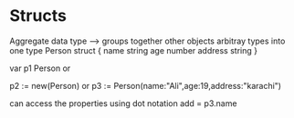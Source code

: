 # Structs

Aggregate data type
--> groups together other objects arbitray types into one
type Person struct {
name string
age number
address string
}

var p1 Person
or

p2 := new(Person)
or
p3 := Person(name:"Ali",age:19,address:"karachi")

can access the properties using dot notation
add = p3.name

